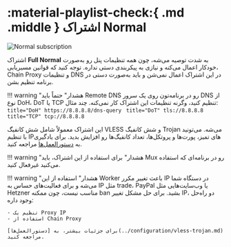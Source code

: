 # :material-playlist-check:{ .md .middle } اشتراک Normal

![Normal subscription](../images/normal-sub.jpg)

اشتراک **Full Normal** به شدت توصیه می‌شه، چون همه تنظیمات پنل رو به‌صورت خودکار اعمال می‌کنه و نیازی به پیکربندی دستی نداره. توجه کنید که قوانین مسیریابی، Chain Proxy و تنظیمات DNS در این اشتراک اعمال نمی‌شن و باید به‌صورت دستی در برنامه تنظیم بشن.

!!! warning "هشدار"
    حتماً باید Remote DNS  رو در برنامه‌تون روی یک سرور DNS از نوع DoH، DoT یا TCP تنظیم کنید، وگرنه تنظیمات این اشتراک کار نمی‌کنه. چند مثال:
    ```title="DoH"
    https://8.8.8.8/dns-query
    ```
    ```title="DoT"
    tls://8.8.8.8  
    ```
    ```title="TCP"
    tcp://8.8.8.8  
    ```

این اشتراک معمولاً شامل شش کانفیگ VLESS و شش کانفیگ Trojan می‌شه. می‌تونید با تنظیم IPهای تمیز، پورت‌ها و پروتکل‌ها، تعداد کانفیگ‌ها رو افزایش بدید. برای یادگیری به [دستورالعمل‌ها](../configuration/vless-trojan.md) مراجعه کنید.

!!! warning "هشدار"
    برای استفاده از این اشتراک، باید Mux رو در برنامه‌ای که استفاده می‌کنید غیرفعال کنید.

!!! warning "هشدار"
    استفاده از این Worker باعث تغییر مکرر IP در دستگاه شما می‌شه و برای فعالیت‌های حساس به IP مثل trade، PayPal یا وب‌سایت‌هایی مثل Hetzner مناسب نیست، چون ممکنه ban بشید. برای حل مشکل تغییر IP، دو راه‌حل وجود داره:

    - تنظیم یک Proxy IP
    - استفاده از Chain Proxy

    برای جزئیات بیشتر، به [دستورالعمل‌ها](../configuration/vless-trojan.md) مراجعه کنید.
